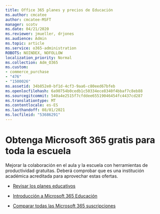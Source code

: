 ```yaml
---
title: Office 365 planes y precios de Educación
ms.author: cmcatee
author: cmcatee-MSFT
manager: scotv
ms.date: 04/21/2020
ms.reviewer: jmueller, drjones
ms.audience: Admin
ms.topic: article
ms.service: o365-administration
ROBOTS: NOINDEX, NOFOLLOW
localization_priority: Normal
ms.collection: Adm_O365
ms.custom:
- commerce_purchase
- "476"
- "1500026"
ms.assetid: 34b852e0-bf1d-4cf3-9aa6-c80eed67bfeb
ms.openlocfilehash: 6a90754b0cedb1c50334ece8340f4bbaf7c8eb88
ms.sourcegitcommit: 540a4e2515f7cfddee65519046454fc4437cd287
ms.translationtype: MT
ms.contentlocale: es-ES
ms.lasthandoff: 08/01/2021
ms.locfileid: "53686291"
---
```

# <a name="get-microsoft-365-free-for-your-entire-school"></a>Obtenga Microsoft 365 gratis para toda la escuela

Mejorar la colaboración en el aula y la escuela con herramientas de productividad gratuitas. Deberá comprobar que es una institución académica acreditada para aprovechar estas ofertas.
  
- [Revisar los planes educativos](https://products.office.com/academic/compare-office-365-education-plans)

- [Introducción a Microsoft 365 Educación](https://support.office.com/article/get-started-with-office-365-education-ab02abe5-a1ee-458c-b749-5b44416ccf14?wt.mc_id=o365_portal_mmaven&ui=en-US&rs=en-US&ad=US)

- [Comparar todas las Microsoft 365 suscripciones](https://products.office.com/business/compare-more-office-365-for-business-plans)